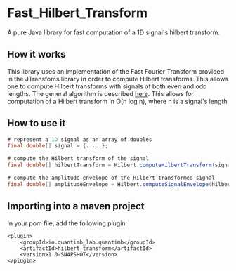 # Fast_Hilbert_Transform
A pure Java library for fast computation of a 1D signal's hilbert transform.

## How it works
This library uses an implementation of the Fast Fourier Transform provided in the JTransfoms library in order to compute Hilbert transforms. This allows one to compute Hilbert transforms with signals of both even and odd lengths. The general algorithm is described [here](https://www.mathworks.com/help/signal/ref/hilbert.html). This allows for computation of a Hilbert transform in O(n log n), where n is a signal's length

## How to use it
```Java
# represent a 1D signal as an array of doubles
final double[] signal = {.....};

# compute the Hilbert transform of the signal
final double[] hilbertTransform = Hilbert.computeHilbertTransform(signal);

# compute the amplitude envelope of the Hilbert transformed signal
final double[] amplitudeEnvelope = Hilbert.computeSignalEnvelope(hilbertTransform);
```

## Importing into a maven project
In your pom file, add the following plugin:

```
<plugin>
    <groupId>io.quantimb_lab.quantimb</groupId>
    <artifactId>hilbert_transform</artifactId>
    <version>1.0-SNAPSHOT</version>
</plugin>
```